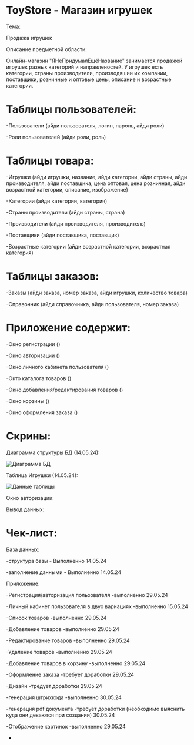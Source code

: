 # ToyStore - Магазин игрушек

Тема:

Продажа игрушек

Описание предметной области:

Онлайн-магазин "ЯНеПридумалЕщёНазвание" занимается продажей игрушек разных категорий и направленостей. У игрушек есть категории, страны производители, производяшии их компании, поставщики, розничные и оптовые цены, описание и возрастные категории.

# Таблицы пользователей:

-Пользователи (айди пользователя, логин, пароль, айди роли)

-Роли пользователей (айди роли, роль)

# Таблицы товара:

-Игрушки (айди игрушки, название, айди категории, айди страны, айди производителя, айди поставщика, цена оптовая, цена розничная, айди возрастной категории, описание, изображение)

-Категории (айди категории, категория)

-Страны производители (айди страны, страна)

-Производители (айди производителя, производитель)

-Поставщики (айди поставщика, поставщик)

-Возрастные категории (айди возрастной категории, возрастная категория)

# Таблицы заказов:

-Заказы (айди заказа, номер заказа, айди игрушки, количество товара)

-Справочник (айди справочника, айди пользователя, номер заказа)

# Приложение содержит:

-Окно регистрации ()

-Окно авторизации ()

-Окно личного кабинета пользователя ()

-Окто каталога товаров ()

-Окно добавления/редактирования товаров ()

-Окно корзины ()

-Окно оформления заказа ()

# Скрины:

Диаграмма структуры БД (14.05.24):

![Диаграмма БД](https://github.com/AndryDewsden/ToyStoreByVlasovAndry/assets/154083401/ca57acb7-141e-4ee3-beca-c561125b20ef)

Таблица Игрушки (14.05.24):

![Данные таблицы](https://github.com/AndryDewsden/ToyStoreByVlasovAndry/assets/154083401/0dc838ff-b32b-40d4-a308-6cdce173acca)

Окно авторизации:



Вывод данных:



# Чек-лист:

База данных:

-структура базы - Выполненно 14.05.24

-заполнение данными - Выполненно 14.05.24

Приложение:

-Регистрация/авторизация пользователя -выполненно 29.05.24

-Личный кабинет пользователя в двух вариациях -выполненно 15.05.24

-Список товаров -выполненно 29.05.24

-Добавление товаров -выполненно 29.05.24

-Редактирование товаров -выполненно 29.05.24

-Удаление товаров -выполненно 29.05.24

-Добавление товаров в корзину -выполненно 29.05.24

-Оформление заказа -требует доработки 29.05.24

-Дизайн -тредует доработки 29.05.24

-генерация штрихкода -выполненно 30.05.24

-генерация pdf документа -требует доработки (необходимо выяснить куда они деваются при создании) 30.05.24

-Отображение картинок -выполненно 29.05.24

-
